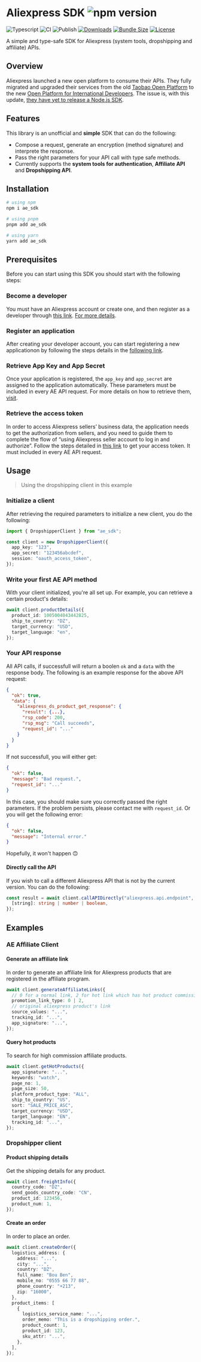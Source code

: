 # Aliexpress SDK ![npm version](https://img.shields.io/npm/v/ae_sdk?label=)

![Typescript](https://img.shields.io/badge/-TypeScript-007ACC?style=flat-square&logo=typescript&logoColor=white)
![CI](https://img.shields.io/github/actions/workflow/status/moh3a/ae_sdk/main.yml?logo=githubactions&logoColor=white&label=CI)
![Publish](https://img.shields.io/github/actions/workflow/status/moh3a/ae_sdk/publish.yml?logo=githubactions&logoColor=white&label=Publish)
[![Downloads](https://img.shields.io/npm/dw/ae_sdk?logo=npm)](https://www.npmjs.com/package/ae_sdk)
[![Bundle Size](https://img.shields.io/bundlephobia/minzip/ae_sdk?label=size&logo=npm)](https://bundlephobia.com/package/ae_sdk)
[![License](https://img.shields.io/github/license/moh3a/ae_sdk)](https://github.com/moh3a/ae_sdk/blob/master/LICENSE)

A simple and type-safe SDK for Aliexpress (system tools, dropshipping and affiliate) APIs.

## Overview

Aliexpress launched a new open platform to consume their APIs. They fully migrated and upgraded their services from the old [Taobao Open Platform](https://developers.aliexpress.com) to the new [Open Platform for International Developers](https://openservice.aliexpress.com). The issue is, with this update, [they have yet to release a Node.js SDK](https://openservice.aliexpress.com/doc/doc.htm?nodeId=27493&docId=118729#/?docId=1371).

## Features

This library is an unofficial and **simple** SDK that can do the following:

- Compose a request, generate an encryption (method signature) and interprete the response.
- Pass the right parameters for your API call with type safe methods.
- Currently supports the **system tools for authentication**, **Affiliate API** and **Dropshipping API**.

## Installation

```sh
# using npm
npm i ae_sdk

# using pnpm
pnpm add ae_sdk

# using yarn
yarn add ae_sdk
```

## Prerequisites

Before you can start using this SDK you should start with the following steps:

### Become a developer

You must have an Aliexpress account or create one, and then register as a developer through [this link](https://openservice.aliexpress.com/).
[For more details](https://openservice.aliexpress.com/doc/doc.htm?nodeId=27493&docId=118729#/?docId=1362).

### Register an application

After creating your developer account, you can start registering a new applicationon by following the steps details in the [following link](https://openservice.aliexpress.com/doc/doc.htm?nodeId=27493&docId=118729#/?docId=1361).

### Retrieve App Key and App Secret

Once your application is registered, the `app_key` and `app_secret` are assigned to the application automatically. These parameters must be included in every AE API request.
For more details on how to retrieve them, [visit](https://openservice.aliexpress.com/doc/doc.htm?nodeId=27493&docId=118729#/?docId=1360).

### Retrieve the access token

In order to access Aliexpress sellers’ business data, the application needs to get the authorization from sellers, and you need to guide them to complete the flow of “using Aliexpress seller account to log in and authorize”.
Follow the steps detailed in [this link](https://openservice.aliexpress.com/doc/doc.htm?nodeId=27493&docId=118729#/?docId=1364) to get your access token. It must included in every AE API request.

## Usage


> Using the dropshipping client in this example

### Initialize a client

After retrieving the required parameters to initialize a new client, you do the following:

```ts
import { DropshipperClient } from "ae_sdk";

const client = new DropshipperClient({
  app_key: "123",
  app_secret: "123456abcdef",
  session: "oauth_access_token",
});
```

### Write your first AE API method

With your client initialized, you're all set up. For example, you can retrieve a certain product's details:

```ts
await client.productDetails({
  product_id: 1005004043442825,
  ship_to_country: "DZ",
  target_currency: "USD",
  target_language: "en",
});
```

### Your API response

All API calls, if successfull will return a boolen `ok` and a `data` with the response body.
The following is an example response for the above API request:

```json
{
  "ok": true,
  "data": {
    "aliexpress_ds_product_get_response": {
      "result": {...},
      "rsp_code": 200,
      "rsp_msg": "Call succeeds",
      "request_id": "..."
    }
  }
}
```

If not successfull, you will either get:

```json
{
  "ok": false,
  "message": "Bad request.",
  "request_id": "..."
}
```

In this case, you should make sure you correctly passed the right parameters. If the problem persists, please contact me with `request_id`.
Or you will get the following error:

```json
{
  "ok": false,
  "message": "Internal error."
}
```

Hopefully, it won't happen 🙃

#### Directly call the API

If you wish to call a different Aliexpress API that is not by the current version. You can do the following:

```ts
const result = await client.callAPIDirectly("aliexpress.api.endpoint", {
  [string]: string | number | boolean,
});
```

## Examples


### AE Affiliate Client

#### Generate an affiliate link

In order to generate an affiliate link for Aliexpress products that are registered in the affiliate program.

```ts
await client.generateAffiliateLinks({
  // 0 for a normal link, 2 for hot link which has hot product commission
  promotion_link_type: 0 | 2,
  // original aliexpress product's link
  source_values: "...",
  tracking_id: "...",
  app_signature: "...",
});
```

#### Query hot products

To search for high commission affiliate products.

```ts
await client.getHotProducts({
  app_signature: "...",
  keywords: "watch",
  page_no: 1,
  page_size: 50,
  platform_product_type: "ALL",
  ship_to_country: "US",
  sort: "SALE_PRICE_ASC",
  target_currency: "USD",
  target_language: "EN",
  tracking_id: "...",
});
```

### Dropshipper client

#### Product shipping details

Get the shipping details for any product.

```ts
await client.freightInfo({
  country_code: "DZ",
  send_goods_country_code: "CN",
  product_id: 123456,
  product_num: 1,
});
```

#### Create an order

In order to place an order.

```ts
await client.createOrder({
  logistics_address: {
    address: "...",
    city: "...",
    country: "DZ",
    full_name: "Bou Ben",
    mobile_no: "0555 66 77 88",
    phone_country: "+213",
    zip: "16000",
  },
  product_items: [
    {
      logistics_service_name: "...",
      order_memo: "This is a dropshipping order.",
      product_count: 1,
      product_id: 123,
      sku_attr: "...",
    },
  ],
});
```
